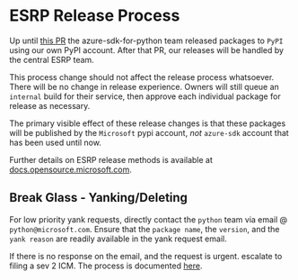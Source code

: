 # ESRP Release Process

Up until [this PR](https://github.com/Azure/azure-sdk-for-python/pull/29004) the azure-sdk-for-python team released packages to `PyPI` using our own PyPI account. After that PR, our releases will be handled by the central ESRP team.

This process change should not affect the release process whatsoever. There will be no change in release experience. Owners will still queue an `internal` build for their service, then approve each individual package for release as necessary.

The primary visible effect of these release changes is that these packages will be published by the `Microsoft` pypi account, _not_  `azure-sdk` account that has been used until now.

Further details on ESRP release methods is available at [docs.opensource.microsoft.com](https://docs.opensource.microsoft.com/releasing/publish-binaries/python/).

## Break Glass - Yanking/Deleting

For low priority yank requests, directly contact the `python` team via email @ `python@microsoft.com`. Ensure that the `package name`, the `version`, and the `yank reason` are readily available in the yank request email.

If there is no response on the email, and the request is urgent. escalate to filing a sev 2 ICM. The process is documented [here](https://dev.azure.com/azure-sdk/internal/_wiki/wikis/internal.wiki/1035/ESRP-Release-Task?anchor=escalating-to-esrp).
